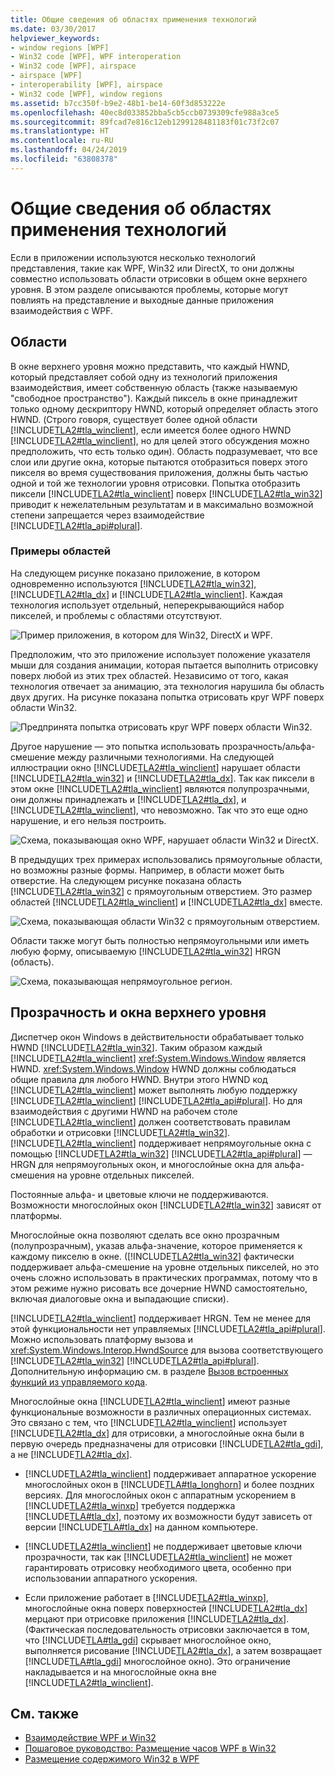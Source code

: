```yaml
---
title: Общие сведения об областях применения технологий
ms.date: 03/30/2017
helpviewer_keywords:
- window regions [WPF]
- Win32 code [WPF], WPF interoperation
- Win32 code [WPF], airspace
- airspace [WPF]
- interoperability [WPF], airspace
- Win32 code [WPF], window regions
ms.assetid: b7cc350f-b9e2-48b1-be14-60f3d853222e
ms.openlocfilehash: 40ec8d033852bba5cb5ccb0739309cfe988a3ce5
ms.sourcegitcommit: 89fcad7e816c12eb1299128481183f01c73f2c07
ms.translationtype: HT
ms.contentlocale: ru-RU
ms.lasthandoff: 04/24/2019
ms.locfileid: "63808378"
---
```

# <a name="technology-regions-overview"></a>Общие сведения об областях применения технологий
Если в приложении используются несколько технологий представления, такие как WPF, Win32 или DirectX, то они должны совместно использовать области отрисовки в общем окне верхнего уровня. В этом разделе описываются проблемы, которые могут повлиять на представление и выходные данные приложения взаимодействия с WPF.  
  
## <a name="regions"></a>Области  
 В окне верхнего уровня можно представить, что каждый HWND, который представляет собой одну из технологий приложения взаимодействия, имеет собственную область (также называемую "свободное пространство"). Каждый пиксель в окне принадлежит только одному дескриптору HWND, который определяет область этого HWND. (Строго говоря, существует более одной области [!INCLUDE[TLA2#tla_winclient](../../../../includes/tla2sharptla-winclient-md.md)], если имеется более одного HWND [!INCLUDE[TLA2#tla_winclient](../../../../includes/tla2sharptla-winclient-md.md)], но для целей этого обсуждения можно предположить, что есть только один). Область подразумевает, что все слои или другие окна, которые пытаются отобразиться поверх этого пикселя во время существования приложения, должны быть частью одной и той же технологии уровня отрисовки. Попытка отобразить пиксели [!INCLUDE[TLA2#tla_winclient](../../../../includes/tla2sharptla-winclient-md.md)] поверх [!INCLUDE[TLA2#tla_win32](../../../../includes/tla2sharptla-win32-md.md)] приводит к нежелательным результатам и в максимально возможной степени запрещается через взаимодействие [!INCLUDE[TLA2#tla_api#plural](../../../../includes/tla2sharptla-apisharpplural-md.md)].  
  
### <a name="region-examples"></a>Примеры областей  
 На следующем рисунке показано приложение, в котором одновременно используются [!INCLUDE[TLA2#tla_win32](../../../../includes/tla2sharptla-win32-md.md)], [!INCLUDE[TLA2#tla_dx](../../../../includes/tla2sharptla-dx-md.md)] и [!INCLUDE[TLA2#tla_winclient](../../../../includes/tla2sharptla-winclient-md.md)]. Каждая технология использует отдельный, неперекрывающийся набор пикселей, и проблемы с областями отсутствуют.  
  
 ![Пример приложения, в котором для Win32, DirectX и WPF.](./media/technology-regions-overview/win32-directx-windows-presentation-foundation-application.png)  
  
 Предположим, что это приложение использует положение указателя мыши для создания анимации, которая пытается выполнить отрисовку поверх любой из этих трех областей. Независимо от того, какая технология отвечает за анимацию, эта технология нарушила бы область двух других. На рисунке показана попытка отрисовать круг WPF поверх области Win32.  
  
 ![Предпринята попытка отрисовать круг WPF поверх области Win32.](./media/technology-regions-overview/render-windows-presentation-foundation-circle-over-win32-region.png)  
  
 Другое нарушение — это попытка использовать прозрачность/альфа-смешение между различными технологиями.  На следующей иллюстрации окно [!INCLUDE[TLA2#tla_winclient](../../../../includes/tla2sharptla-winclient-md.md)] нарушает области [!INCLUDE[TLA2#tla_win32](../../../../includes/tla2sharptla-win32-md.md)] и [!INCLUDE[TLA2#tla_dx](../../../../includes/tla2sharptla-dx-md.md)]. Так как пиксели в этом окне [!INCLUDE[TLA2#tla_winclient](../../../../includes/tla2sharptla-winclient-md.md)] являются полупрозрачными, они должны принадлежать и [!INCLUDE[TLA2#tla_dx](../../../../includes/tla2sharptla-dx-md.md)], и [!INCLUDE[TLA2#tla_winclient](../../../../includes/tla2sharptla-winclient-md.md)], что невозможно.  Так что это еще одно нарушение, и его нельзя построить.  
  
 ![Схема, показывающая окно WPF, нарушает области Win32 и DirectX.](./media/technology-regions-overview/windows-foundation-presentation-box-violate-win32-directx-region.png)  
  
 В предыдущих трех примерах использовались прямоугольные области, но возможны разные формы.  Например, в области может быть отверстие. На следующем рисунке показана область [!INCLUDE[TLA2#tla_win32](../../../../includes/tla2sharptla-win32-md.md)] с прямоугольным отверстием. Это размер областей [!INCLUDE[TLA2#tla_winclient](../../../../includes/tla2sharptla-winclient-md.md)] и [!INCLUDE[TLA2#tla_dx](../../../../includes/tla2sharptla-dx-md.md)] вместе.  
  
 ![Схема, показывающая области Win32 с прямоугольным отверстием.](./media/technology-regions-overview/win32-region-rectangular-hole.png)  
  
 Области также могут быть полностью непрямоугольными или иметь любую форму, описываемую [!INCLUDE[TLA2#tla_win32](../../../../includes/tla2sharptla-win32-md.md)] HRGN (область).  
  
 ![Схема, показывающая непрямоугольное регион.](./media/technology-regions-overview/nonrectangular-win32-region.png)  
  
## <a name="transparency-and-top-level-windows"></a>Прозрачность и окна верхнего уровня  
 Диспетчер окон Windows в действительности обрабатывает только HWND [!INCLUDE[TLA2#tla_win32](../../../../includes/tla2sharptla-win32-md.md)]. Таким образом каждый [!INCLUDE[TLA2#tla_winclient](../../../../includes/tla2sharptla-winclient-md.md)] <xref:System.Windows.Window> является HWND. <xref:System.Windows.Window> HWND должны соблюдаться общие правила для любого HWND. Внутри этого HWND код [!INCLUDE[TLA2#tla_winclient](../../../../includes/tla2sharptla-winclient-md.md)] может выполнять любую поддержку [!INCLUDE[TLA2#tla_winclient](../../../../includes/tla2sharptla-winclient-md.md)] [!INCLUDE[TLA2#tla_api#plural](../../../../includes/tla2sharptla-apisharpplural-md.md)]. Но для взаимодействия с другими HWND на рабочем столе [!INCLUDE[TLA2#tla_winclient](../../../../includes/tla2sharptla-winclient-md.md)] должен соответствовать правилам обработки и отрисовки [!INCLUDE[TLA2#tla_win32](../../../../includes/tla2sharptla-win32-md.md)].  [!INCLUDE[TLA2#tla_winclient](../../../../includes/tla2sharptla-winclient-md.md)] поддерживает непрямоугольные окна с помощью [!INCLUDE[TLA2#tla_win32](../../../../includes/tla2sharptla-win32-md.md)] [!INCLUDE[TLA2#tla_api#plural](../../../../includes/tla2sharptla-apisharpplural-md.md)] — HRGN для непрямоугольных окон, и многослойные окна для альфа-смешения на уровне отдельных пикселей.  
  
 Постоянные альфа- и цветовые ключи не поддерживаются.  Возможности многослойных окон [!INCLUDE[TLA2#tla_win32](../../../../includes/tla2sharptla-win32-md.md)] зависят от платформы.  
  
 Многослойные окна позволяют сделать все окно прозрачным (полупрозрачным), указав альфа-значение, которое применяется к каждому пикселю в окне.  ([!INCLUDE[TLA2#tla_win32](../../../../includes/tla2sharptla-win32-md.md)] фактически поддерживает альфа-смешение на уровне отдельных пикселей, но это очень сложно использовать в практических программах, потому что в этом режиме нужно рисовать все дочерние HWND самостоятельно, включая диалоговые окна и выпадающие списки).  
  
 [!INCLUDE[TLA2#tla_winclient](../../../../includes/tla2sharptla-winclient-md.md)] поддерживает HRGN. Тем не менее для этой функциональности нет управляемых [!INCLUDE[TLA2#tla_api#plural](../../../../includes/tla2sharptla-apisharpplural-md.md)]. Можно использовать платформу вызова и <xref:System.Windows.Interop.HwndSource> для вызова соответствующего [!INCLUDE[TLA2#tla_win32](../../../../includes/tla2sharptla-win32-md.md)] [!INCLUDE[TLA2#tla_api#plural](../../../../includes/tla2sharptla-apisharpplural-md.md)]. Дополнительную информацию см. в разделе [Вызов встроенных функций из управляемого кода](/cpp/dotnet/calling-native-functions-from-managed-code).  
  
 Многослойные окна [!INCLUDE[TLA2#tla_winclient](../../../../includes/tla2sharptla-winclient-md.md)] имеют разные функциональные возможности в различных операционных системах. Это связано с тем, что [!INCLUDE[TLA2#tla_winclient](../../../../includes/tla2sharptla-winclient-md.md)] использует [!INCLUDE[TLA2#tla_dx](../../../../includes/tla2sharptla-dx-md.md)] для отрисовки, а многослойные окна были в первую очередь предназначены для отрисовки [!INCLUDE[TLA2#tla_gdi](../../../../includes/tla2sharptla-gdi-md.md)], а не [!INCLUDE[TLA2#tla_dx](../../../../includes/tla2sharptla-dx-md.md)].  
  
- [!INCLUDE[TLA2#tla_winclient](../../../../includes/tla2sharptla-winclient-md.md)] поддерживает аппаратное ускорение многослойных окон в [!INCLUDE[TLA#tla_longhorn](../../../../includes/tlasharptla-longhorn-md.md)] и более поздних версиях. Для многослойных окон с аппаратным ускорением в [!INCLUDE[TLA2#tla_winxp](../../../../includes/tla2sharptla-winxp-md.md)] требуется поддержка [!INCLUDE[TLA#tla_dx](../../../../includes/tlasharptla-dx-md.md)], поэтому их возможности будут зависеть от версии [!INCLUDE[TLA#tla_dx](../../../../includes/tlasharptla-dx-md.md)] на данном компьютере.  
  
- [!INCLUDE[TLA2#tla_winclient](../../../../includes/tla2sharptla-winclient-md.md)] не поддерживает цветовые ключи прозрачности, так как [!INCLUDE[TLA2#tla_winclient](../../../../includes/tla2sharptla-winclient-md.md)] не может гарантировать отрисовку необходимого цвета, особенно при использовании аппаратного ускорения.  
  
- Если приложение работает в [!INCLUDE[TLA2#tla_winxp](../../../../includes/tla2sharptla-winxp-md.md)], многослойные окна поверх поверхностей [!INCLUDE[TLA2#tla_dx](../../../../includes/tla2sharptla-dx-md.md)] мерцают при отрисовке приложения [!INCLUDE[TLA2#tla_dx](../../../../includes/tla2sharptla-dx-md.md)].  (Фактическая последовательность отрисовки заключается в том, что [!INCLUDE[TLA#tla_gdi](../../../../includes/tlasharptla-gdi-md.md)] скрывает многослойное окно, выполняется рисование [!INCLUDE[TLA2#tla_dx](../../../../includes/tla2sharptla-dx-md.md)], а затем возвращает [!INCLUDE[TLA#tla_gdi](../../../../includes/tlasharptla-gdi-md.md)] многослойное окно).  Это ограничение накладывается и на многослойные окна вне [!INCLUDE[TLA2#tla_winclient](../../../../includes/tla2sharptla-winclient-md.md)].  
  
## <a name="see-also"></a>См. также

- [Взаимодействие WPF и Win32](wpf-and-win32-interoperation.md)
- [Пошаговое руководство: Размещение часов WPF в Win32](walkthrough-hosting-a-wpf-clock-in-win32.md)
- [Размещение содержимого Win32 в WPF](hosting-win32-content-in-wpf.md)
